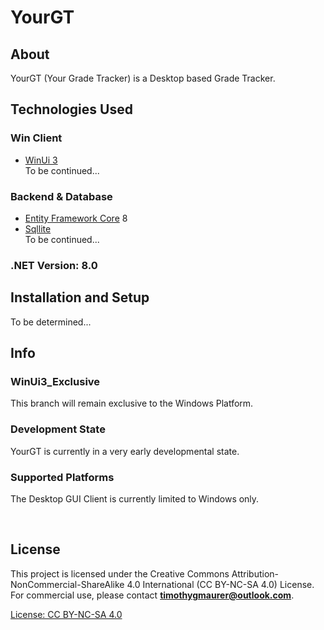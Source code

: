 # YourGT
###

## About
YourGT (Your Grade Tracker) is a Desktop based Grade Tracker.

## Technologies Used
### Win Client
- [WinUi 3](https://learn.microsoft.com/de-de/windows/apps/winui/winui3/) <br>
To be continued...
<!--(FluentUi) <br> -->

### Backend & Database
- [Entity Framework Core](https://learn.microsoft.com/de-de/ef/core/) 8
- [Sqllite](https://sqlite.org/) <br>
To be continued...

### .NET Version: 8.0

## Installation and Setup
To be determined...

## Info
### WinUi3_Exclusive
This branch will remain exclusive to the Windows Platform.

### Development State
YourGT is currently in a very early developmental state. <br>

### Supported Platforms
The Desktop GUI Client is currently limited to Windows only.

<br>


## License
This project is licensed under the Creative Commons Attribution-NonCommercial-ShareAlike 4.0 International (CC BY-NC-SA 4.0) License. For commercial use, please contact **[timothygmaurer@outlook.com](mailto:timothygmaurer@outlook.com)**.

[License: CC BY-NC-SA 4.0](https://creativecommons.org/licenses/by-nc-sa/4.0/)
